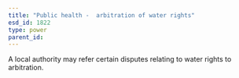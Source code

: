 ```yaml
---
title: "Public health -  arbitration of water rights"
esd_id: 1822
type: power
parent_id:  
---
```


A local authority may refer certain disputes relating to water rights to arbitration.

